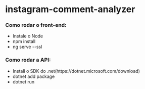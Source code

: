 # instagram-comment-analyzer
<h3>Como rodar o front-end:</h3>
<ul>
  <li>Instale o Node</li>
  <li>npm install</li>
  <li>ng serve --ssl</li>
</ul>

<h3>Como rodar a API: </h3>
<ul>
  <li>Instali o SDK do .net(https://dotnet.microsoft.com/download)</li>
  <li>dotnet add package</li>
  <li>dotnet run</li>
</ul>




